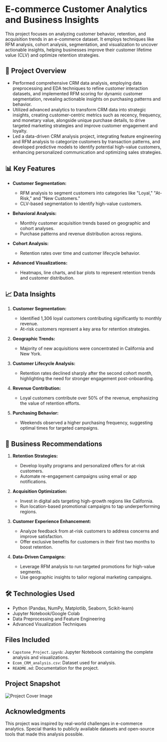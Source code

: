 # E-commerce Customer Analytics and Business Insights

This project focuses on analyzing customer behavior, retention, and acquisition trends in an e-commerce dataset. It employs techniques like RFM analysis, cohort analysis, segmentation, and visualization to uncover actionable insights, helping businesses improve their customer lifetime value (CLV) and optimize retention strategies.

## 📄 **Project Overview**
- Performed comprehensive CRM data analysis, employing data preprocessing and EDA techniques to refine customer interaction datasets, and implemented RFM scoring for dynamic customer segmentation, revealing actionable insights on purchasing patterns and behavior.
- Utilized advanced analytics to transform CRM data into strategic insights, creating customer-centric metrics such as recency, frequency, and monetary value, alongside unique purchase details, to drive targeted marketing strategies and improve customer engagement and loyalty.
- Led a data-driven CRM analysis project, integrating feature engineering and RFM analysis to categorize customers by transaction patterns, and developed predictive models to identify potential high-value customers, enhancing personalized communication and optimizing sales strategies.

## 📊 **Key Features**

- **Customer Segmentation:** 
  - RFM analysis to segment customers into categories like "Loyal," "At-Risk," and "New Customers."
  - CLV-based segmentation to identify high-value customers.

- **Behavioral Analysis:** 
  - Monthly customer acquisition trends based on geographic and cohort analyses.
  - Purchase patterns and revenue distribution across regions.

- **Cohort Analysis:** 
  - Retention rates over time and customer lifecycle behavior.

- **Advanced Visualizations:** 
  - Heatmaps, line charts, and bar plots to represent retention trends and customer distribution.

## 📈 **Data Insights**

1. **Customer Segmentation:**
   - Identified 1,306 loyal customers contributing significantly to monthly revenue.
   - At-risk customers represent a key area for retention strategies.

2. **Geographic Trends:**
   - Majority of new acquisitions were concentrated in California and New York.

3. **Customer Lifecycle Analysis:**
   - Retention rates declined sharply after the second cohort month, highlighting the need for stronger engagement post-onboarding.

4. **Revenue Contribution:**
   - Loyal customers contribute over 50% of the revenue, emphasizing the value of retention efforts.

5. **Purchasing Behavior:**
   - Weekends observed a higher purchasing frequency, suggesting optimal times for targeted campaigns.

## 🔑 **Business Recommendations**

1. **Retention Strategies:**
   - Develop loyalty programs and personalized offers for at-risk customers.
   - Automate re-engagement campaigns using email or app notifications.

2. **Acquisition Optimization:**
   - Invest in digital ads targeting high-growth regions like California.
   - Run location-based promotional campaigns to tap underperforming regions.

3. **Customer Experience Enhancement:**
   - Analyze feedback from at-risk customers to address concerns and improve satisfaction.
   - Offer exclusive benefits for customers in their first two months to boost retention.

4. **Data-Driven Campaigns:**
   - Leverage RFM analysis to run targeted promotions for high-value segments.
   - Use geographic insights to tailor regional marketing campaigns.

## 🛠 **Technologies Used**

- Python (Pandas, NumPy, Matplotlib, Seaborn, Scikit-learn)
- Jupyter Notebook/Google Colab
- Data Preprocessing and Feature Engineering
- Advanced Visualization Techniques

## **Files Included**

- `Capstone_Project.ipynb`: Jupyter Notebook containing the complete analysis and visualizations.
- `Ecom_CRM_analysis.csv`: Dataset used for analysis.
- `README.md`: Documentation for the project.

## **Project Snapshot**

![Project Cover Image](path/to/cover/image.png)

## **Acknowledgments**

This project was inspired by real-world challenges in e-commerce analytics. Special thanks to publicly available datasets and open-source tools that made this analysis possible.
